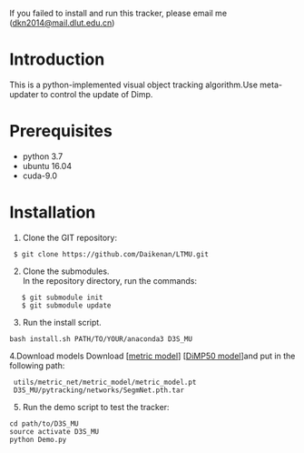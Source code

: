 
If you failed to install and run this tracker, please email me (<dkn2014@mail.dlut.edu.cn>)

# Introduction

This is a python-implemented visual object tracking algorithm.Use meta-updater to control the update of Dimp.

# Prerequisites

* python 3.7
* ubuntu 16.04
* cuda-9.0 

# Installation
1. Clone the GIT repository:
```
 $ git clone https://github.com/Daikenan/LTMU.git
```
2. Clone the submodules.  
   In the repository directory, run the commands:
```
   $ git submodule init  
   $ git submodule update
```
3. Run the install script. 
```
bash install.sh PATH/TO/YOUR/anaconda3 D3S_MU
```
4.Download models
Download [[metric model](https://drive.google.com/open?id=1o-btxlWWA6GlbwMGCGkzn2vAw9qv8D2z)] [[DiMP50 model](http://data.vicos.si/alanl/d3s/SegmNet.pth.tar)]and put in the following path:

```
 utils/metric_net/metric_model/metric_model.pt
 D3S_MU/pytracking/networks/SegmNet.pth.tar
 ```
5. Run the demo script to test the tracker:
```
cd path/to/D3S_MU
source activate D3S_MU
python Demo.py
```
